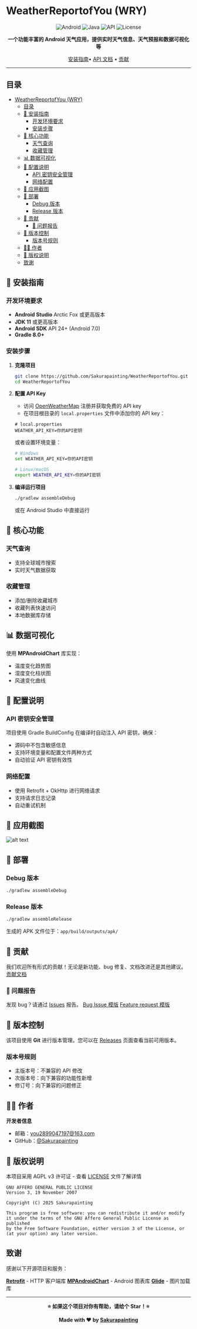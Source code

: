 

#  WeatherReportofYou (WRY)

<div align="center">

![Android](https://img.shields.io/badge/Android-3DDC84?style=for-the-badge&logo=android&logoColor=white)
![Java](https://img.shields.io/badge/Java-ED8B00?style=for-the-badge&logo=java&logoColor=white)
![API](https://img.shields.io/badge/OpenWeatherMap-API-blue?style=for-the-badge)
![License](https://img.shields.io/badge/License-AGPL%20v3-blue?style=for-the-badge)

**一个功能丰富的 Android 天气应用，提供实时天气信息、天气预报和数据可视化等**

[安装指南](#-安装指南)• [API 文档](docs/API.md) • [贡献](#-贡献)

</div>

---

## 目录

- [WeatherReportofYou (WRY)](#weatherreportofyou-wry)
  - [目录](#目录)
  - [🚀 安装指南](#-安装指南)
    - [开发环境要求](#开发环境要求)
    - [安装步骤](#安装步骤)
  - [🎯 核心功能](#-核心功能)
    - [天气查询](#天气查询)
    - [收藏管理](#收藏管理)
  - [📊 数据可视化](#-数据可视化)
  - [🔧 配置说明](#-配置说明)
    - [API 密钥安全管理](#api-密钥安全管理)
    - [网络配置](#网络配置)
  - [📱 应用截图](#-应用截图)
  - [🚀 部署](#-部署)
    - [Debug 版本](#debug-版本)
    - [Release 版本](#release-版本)
  - [🤝 贡献](#-贡献)
    - [🐛 问题报告](#-问题报告)
  - [📝 版本控制](#-版本控制)
    - [版本号规则](#版本号规则)
  - [👨‍💻 作者](#-作者)
  - [📄 版权说明](#-版权说明)
  - [致谢](#致谢)

## 🚀 安装指南

###  开发环境要求

- **Android Studio** Arctic Fox 或更高版本
- **JDK 11** 或更高版本
- **Android SDK** API 24+ (Android 7.0)
- **Gradle 8.0+**

###  安装步骤

1. **克隆项目**
   ```bash
   git clone https://github.com/Sakurapainting/WeatherReportofYou.git
   cd WeatherReportofYou
   ```

2. **配置 API Key** 
   
   - 访问 [OpenWeatherMap](https://openweathermap.org/api) 注册并获取免费的 API key
   - 在项目根目录的 `local.properties` 文件中添加你的 API key：
   
   ```properties
   # local.properties
   WEATHER_API_KEY=你的API密钥
   ```
   
   或者设置环境变量：
   ```bash
   # Windows
   set WEATHER_API_KEY=你的API密钥
   
   # Linux/macOS
   export WEATHER_API_KEY=你的API密钥
   ```

3. **编译运行项目** 
   ```bash
   ./gradlew assembleDebug
   ```
   或在 Android Studio 中直接运行

## 🎯 核心功能

###  天气查询
- 支持全球城市搜索
- 实时天气数据获取

###  收藏管理
- 添加/删除收藏城市
- 收藏列表快速访问
- 本地数据库存储


## 📊 数据可视化

使用 **MPAndroidChart** 库实现：
-  温度变化趋势图
-  湿度变化柱状图
-  风速变化曲线

## 🔧 配置说明

### API 密钥安全管理
项目使用 Gradle BuildConfig 在编译时自动注入 API 密钥，确保：
-  源码中不包含敏感信息
-  支持环境变量和配置文件两种方式
-  自动验证 API 密钥有效性

### 网络配置
- 使用 Retrofit + OkHttp 进行网络请求
- 支持请求日志记录
- 自动重试机制

## 📱 应用截图

![alt text](screenshot_home.png)

## 🚀 部署

### Debug 版本
```bash
./gradlew assembleDebug
```

### Release 版本
```bash
./gradlew assembleRelease
```

生成的 APK 文件位于：`app/build/outputs/apk/`



## 🤝 贡献

我们欢迎所有形式的贡献！无论是新功能、bug 修复、文档改进还是其他建议。
[贡献文档](.github/CONTRIBUTING.md)

### 🐛 问题报告
发现 bug？请通过 [Issues](https://github.com/Sakurapainting/WeatherReportofYou/issues) 报告。
[Bug Issue 模版](.github/ISSUE_TEMPLATE/bug_report.md)
[Feature request 模版](.github/ISSUE_TEMPLATE/feature_request.md)

## 📝 版本控制

该项目使用 **Git** 进行版本管理。您可以在 [Releases](https://github.com/Sakurapainting/WeatherReportofYou/releases) 页面查看当前可用版本。

### 版本号规则
- 主版本号：不兼容的 API 修改
- 次版本号：向下兼容的功能性新增
- 修订号：向下兼容的问题修正

## 👨‍💻 作者

**开发者信息**
-  邮箱：you2899047197@163.com
-  GitHub：[@Sakurapainting](https://github.com/Sakurapainting)

## 📄 版权说明

本项目采用 AGPL v3 许可证 - 查看 [LICENSE](LICENSE) 文件了解详情

```
GNU AFFERO GENERAL PUBLIC LICENSE
Version 3, 19 November 2007

Copyright (C) 2025 Sakurapainting

This program is free software: you can redistribute it and/or modify
it under the terms of the GNU Affero General Public License as published
by the Free Software Foundation, either version 3 of the License, or
(at your option) any later version.
```

 ## 致谢

感谢以下开源项目和服务：

   [**Retrofit**](https://square.github.io/retrofit/) - HTTP 客户端库
   [**MPAndroidChart**](https://github.com/PhilJay/MPAndroidChart) - Android 图表库
   [**Glide**](https://github.com/bumptech/glide) - 图片加载库

---

<div align="center">

**⭐ 如果这个项目对你有帮助，请给个 Star！⭐**

**Made with ❤️ by [Sakurapainting](https://github.com/Sakurapainting)**

</div>


